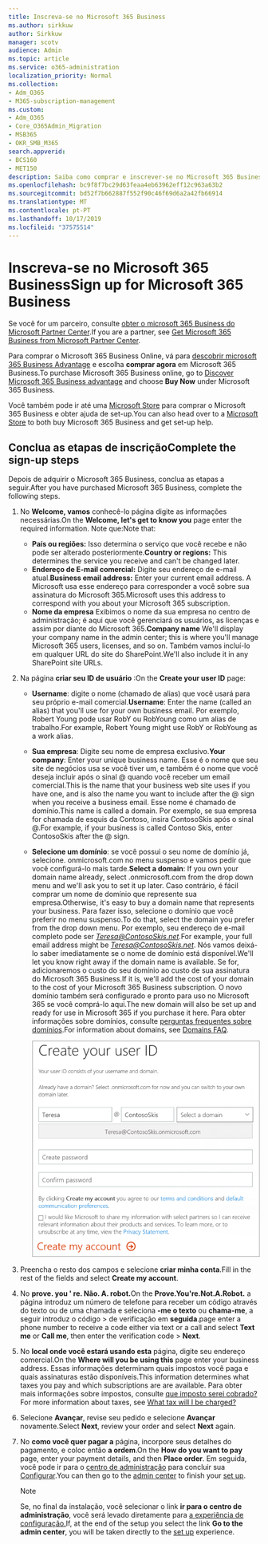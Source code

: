 ```yaml
---
title: Inscreva-se no Microsoft 365 Business
ms.author: sirkkuw
author: Sirkkuw
manager: scotv
audience: Admin
ms.topic: article
ms.service: o365-administration
localization_priority: Normal
ms.collection:
- Adm_O365
- M365-subscription-management
ms.custom:
- Adm_O365
- Core_O365Admin_Migration
- MSB365
- OKR_SMB_M365
search.appverid:
- BCS160
- MET150
description: Saiba como comprar e inscrever-se no Microsoft 365 Business.
ms.openlocfilehash: bc9f8f7bc29d63feaa4eb63962eff12c963a63b2
ms.sourcegitcommit: bd52f7b662887f552f90c46f69d6a2a42fb66914
ms.translationtype: MT
ms.contentlocale: pt-PT
ms.lasthandoff: 10/17/2019
ms.locfileid: "37575514"
---
```

# <a name="sign-up-for-microsoft-365-business"></a><span data-ttu-id="f9883-103">Inscreva-se no Microsoft 365 Business</span><span class="sxs-lookup"><span data-stu-id="f9883-103">Sign up for Microsoft 365 Business</span></span>

<span data-ttu-id="f9883-104">Se você for um parceiro, consulte [obter o microsoft 365 Business do Microsoft Partner Center](get-microsoft-365-business.md#get-microsoft-365-business-from-microsoft-partner-center).</span><span class="sxs-lookup"><span data-stu-id="f9883-104">If you are a partner, see [Get Microsoft 365 Business from Microsoft Partner Center](get-microsoft-365-business.md#get-microsoft-365-business-from-microsoft-partner-center).</span></span>

<span data-ttu-id="f9883-105">Para comprar o Microsoft 365 Business Online, vá para [descobrir microsoft 365 Business Advantage](https://www.microsoft.com/microsoft-365/business#pmg-cmp-desktop) e escolha **comprar agora** em Microsoft 365 Business.</span><span class="sxs-lookup"><span data-stu-id="f9883-105">To purchase Microsoft 365 Business online, go to [Discover Microsoft 365 Business advantage](https://www.microsoft.com/microsoft-365/business#pmg-cmp-desktop) and choose **Buy Now** under Microsoft 365 Business.</span></span>

<span data-ttu-id="f9883-106">Você também pode ir até uma [Microsoft Store](https://www.microsoft.com/en-us/store/locations/find-a-store?icid=en-us_UF_FAS) para comprar o Microsoft 365 Business e obter ajuda de set-up.</span><span class="sxs-lookup"><span data-stu-id="f9883-106">You can also head over to a [Microsoft Store](https://www.microsoft.com/en-us/store/locations/find-a-store?icid=en-us_UF_FAS) to both buy Microsoft 365 Business and get set-up help.</span></span>

## <a name="complete-the-sign-up-steps"></a><span data-ttu-id="f9883-107">Conclua as etapas de inscrição</span><span class="sxs-lookup"><span data-stu-id="f9883-107">Complete the sign-up steps</span></span>

<span data-ttu-id="f9883-108">Depois de adquirir o Microsoft 365 Business, conclua as etapas a seguir.</span><span class="sxs-lookup"><span data-stu-id="f9883-108">After you have purchased Microsoft 365 Business, complete the following steps.</span></span>

1. <span data-ttu-id="f9883-109">No **Welcome, vamos** conhecê-lo página digite as informações necessárias.</span><span class="sxs-lookup"><span data-stu-id="f9883-109">On the **Welcome, let's get to know you** page enter the required information.</span></span> <span data-ttu-id="f9883-110">Note que:</span><span class="sxs-lookup"><span data-stu-id="f9883-110">Note that:</span></span>
 
    -  <span data-ttu-id="f9883-111">**País ou regiões:** Isso determina o serviço que você recebe e não pode ser alterado posteriormente.</span><span class="sxs-lookup"><span data-stu-id="f9883-111">**Country or regions:** This determines the service you receive and can't be changed later.</span></span>
    - <span data-ttu-id="f9883-112">**Endereço de E-mail comercial:** Digite seu endereço de e-mail atual.</span><span class="sxs-lookup"><span data-stu-id="f9883-112">**Business email address:** Enter your current email address.</span></span> <span data-ttu-id="f9883-113">A Microsoft usa esse endereço para corresponder a você sobre sua assinatura do Microsoft 365.</span><span class="sxs-lookup"><span data-stu-id="f9883-113">Microsoft uses this address to correspond with you about your Microsoft 365 subscription.</span></span>
    - <span data-ttu-id="f9883-114">**Nome da empresa** Exibimos o nome da sua empresa no centro de administração; é aqui que você gerenciará os usuários, as licenças e assim por diante do Microsoft 365.</span><span class="sxs-lookup"><span data-stu-id="f9883-114">**Company name** We'll display your company name in the admin center; this is where you'll manage Microsoft 365 users, licenses, and so on.</span></span> <span data-ttu-id="f9883-115">Também vamos incluí-lo em qualquer URL do site do SharePoint.</span><span class="sxs-lookup"><span data-stu-id="f9883-115">We'll also include it in any SharePoint site URLs.</span></span>

2. <span data-ttu-id="f9883-116">Na página **criar seu ID de usuário** :</span><span class="sxs-lookup"><span data-stu-id="f9883-116">On the **Create your user ID** page:</span></span>

    - <span data-ttu-id="f9883-117">**Username**: digite o nome (chamado de alias) que você usará para seu próprio e-mail comercial.</span><span class="sxs-lookup"><span data-stu-id="f9883-117">**Username**: Enter the name (called an alias) that you'll use for your own business email.</span></span> <span data-ttu-id="f9883-118">Por exemplo, Robert Young pode usar RobY ou RobYoung como um alias de trabalho.</span><span class="sxs-lookup"><span data-stu-id="f9883-118">For example, Robert Young might use RobY or RobYoung as a work alias.</span></span>
    - <span data-ttu-id="f9883-119">**Sua empresa**: Digite seu nome de empresa exclusivo.</span><span class="sxs-lookup"><span data-stu-id="f9883-119">**Your company**: Enter your unique business name.</span></span> <span data-ttu-id="f9883-120">Esse é o nome que seu site de negócios usa se você tiver um, e também é o nome que você deseja incluir após o sinal @ quando você receber um email comercial.</span><span class="sxs-lookup"><span data-stu-id="f9883-120">This is the name that your business web site uses if you have one, and is also the name you want to include after the @ sign when you receive a business email.</span></span> <span data-ttu-id="f9883-121">Esse nome é chamado de domínio.</span><span class="sxs-lookup"><span data-stu-id="f9883-121">This name is called a domain.</span></span> <span data-ttu-id="f9883-122">Por exemplo, se sua empresa for chamada de esquis da Contoso, insira ContosoSkis após o sinal @.</span><span class="sxs-lookup"><span data-stu-id="f9883-122">For example, if your business is called Contoso Skis, enter ContosoSkis after the @ sign.</span></span>
    - <span data-ttu-id="f9883-123">**Selecione um domínio**: se você possui o seu nome de domínio já, selecione. onmicrosoft.com no menu suspenso e vamos pedir que você configurá-lo mais tarde.</span><span class="sxs-lookup"><span data-stu-id="f9883-123">**Select a domain**: If you own your domain name already, select .onmicrosoft.com from the drop down menu and we'll ask you to set it up later.</span></span> <span data-ttu-id="f9883-124">Caso contrário, é fácil comprar um nome de domínio que represente sua empresa.</span><span class="sxs-lookup"><span data-stu-id="f9883-124">Otherwise, it's easy to buy a domain name that represents your business.</span></span> <span data-ttu-id="f9883-125">Para fazer isso, selecione o domínio que você preferir no menu suspenso.</span><span class="sxs-lookup"><span data-stu-id="f9883-125">To do that, select the domain you prefer from the drop down menu.</span></span> <span data-ttu-id="f9883-126">Por exemplo, seu endereço de e-mail completo pode ser *Teresa@ContosoSkis.net*.</span><span class="sxs-lookup"><span data-stu-id="f9883-126">For example, your full email address might be *Teresa@ContosoSkis.net*.</span></span> <span data-ttu-id="f9883-127">Nós vamos deixá-lo saber imediatamente se o nome de domínio está disponível.</span><span class="sxs-lookup"><span data-stu-id="f9883-127">We'll let you know right away if the domain name is available.</span></span> <span data-ttu-id="f9883-128">Se for, adicionaremos o custo do seu domínio ao custo de sua assinatura do Microsoft 365 Business.</span><span class="sxs-lookup"><span data-stu-id="f9883-128">If it is, we'll add the cost of your domain to the cost of your Microsoft 365 Business subscription.</span></span> <span data-ttu-id="f9883-129">O novo domínio também será configurado e pronto para uso no Microsoft 365 se você comprá-lo aqui.</span><span class="sxs-lookup"><span data-stu-id="f9883-129">The new domain will also be set up and ready for use in Microsoft 365 if you purchase it here.</span></span> <span data-ttu-id="f9883-130">Para obter informações sobre domínios, consulte [perguntas frequentes sobre domínios](https://docs.microsoft.com/office365/admin/setup/domains-faq).</span><span class="sxs-lookup"><span data-stu-id="f9883-130">For information about domains, see [Domains FAQ](https://docs.microsoft.com/office365/admin/setup/domains-faq).</span></span>
    
        ![Screenshot de criar sua página de ID de usuário.](media/signinuserid.png)

3. <span data-ttu-id="f9883-132">Preencha o resto dos campos e selecione **criar minha conta**.</span><span class="sxs-lookup"><span data-stu-id="f9883-132">Fill in the rest of the fields and select **Create my account**.</span></span>
4. <span data-ttu-id="f9883-133">No **prove. you ' re. Não. A. robot.**</span><span class="sxs-lookup"><span data-stu-id="f9883-133">On the **Prove.You're.Not.A.Robot.**</span></span> <span data-ttu-id="f9883-134">a página introduz um número de telefone para receber um código através do texto ou de uma chamada e seleciona **-me o texto** ou **chama-me**, a seguir introduz o código \> de verificação em **seguida**.</span><span class="sxs-lookup"><span data-stu-id="f9883-134">page enter a phone number to receive a code either via text or a call and select **Text me** or **Call me**, then enter the verification code \> **Next**.</span></span>
5. <span data-ttu-id="f9883-135">No **local onde você estará usando esta** página, digite seu endereço comercial.</span><span class="sxs-lookup"><span data-stu-id="f9883-135">On the **Where will you be using this** page enter your business address.</span></span> <span data-ttu-id="f9883-136">Essas informações determinam quais impostos você paga e quais assinaturas estão disponíveis.</span><span class="sxs-lookup"><span data-stu-id="f9883-136">This information determines what taxes you pay and which subscriptions are are available.</span></span> <span data-ttu-id="f9883-137">Para obter mais informações sobre impostos, consulte [que imposto serei cobrado?](https://docs.microsoft.com/office365/admin/subscriptions-and-billing/what-tax-will-i-be-charged?view=o365-worldwide)</span><span class="sxs-lookup"><span data-stu-id="f9883-137">For more information about taxes, see [What tax will I be charged?](https://docs.microsoft.com/office365/admin/subscriptions-and-billing/what-tax-will-i-be-charged?view=o365-worldwide)</span></span> 
1. <span data-ttu-id="f9883-138">Selecione **Avançar**, revise seu pedido e selecione **Avançar** novamente.</span><span class="sxs-lookup"><span data-stu-id="f9883-138">Select **Next**, review your order and select **Next** again.</span></span>
1. <span data-ttu-id="f9883-139">No **como você quer pagar a** página, incorpore seus detalhes do pagamento, e coloc então **a ordem**.</span><span class="sxs-lookup"><span data-stu-id="f9883-139">On the **How do you want to pay** page, enter your payment details, and then **Place order**.</span></span>
    <span data-ttu-id="f9883-140">Em seguida, você pode ir para o [centro de administração](https://docs.microsoft.com/en-us/office365/admin/subscriptions-and-billing/what-tax-will-i-be-charged?view=o365-worldwide) para concluir sua [Configurar](set-up.md).</span><span class="sxs-lookup"><span data-stu-id="f9883-140">You can then go to the [admin center](https://docs.microsoft.com/en-us/office365/admin/subscriptions-and-billing/what-tax-will-i-be-charged?view=o365-worldwide) to finish your [set up](set-up.md).</span></span>

    > [!NOTE]
    > <span data-ttu-id="f9883-141">Se, no final da instalação, você selecionar o link **ir para o centro de administração**, você será levado diretamente para [a experiência de configuração.](set-up.md)</span><span class="sxs-lookup"><span data-stu-id="f9883-141">If, at the end of the setup you select the link **Go to the admin center**, you will be taken directly to the [set up](set-up.md) experience.</span></span>